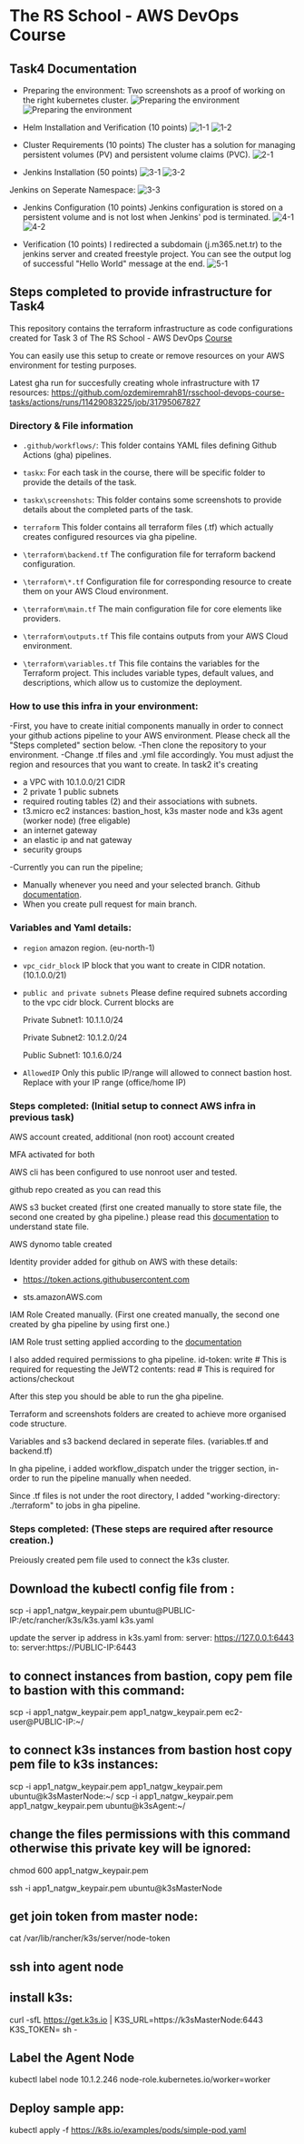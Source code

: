 
# The RS School - AWS DevOps Course
## Task4 Documentation

- Preparing the environment: Two screenshots as a proof of working on the right kubernetes cluster.
![Preparing the environment](https://github.com/ozdemiremrah81/rsschool-devops-course-tasks/blob/task4/task4/screenshots/0kubeconfig.png)
![Preparing the environment](https://github.com/ozdemiremrah81/rsschool-devops-course-tasks/blob/task4/task4/screenshots/0public_ip.png)


- Helm Installation and Verification (10 points)
![1-1](https://github.com/ozdemiremrah81/rsschool-devops-course-tasks/blob/task4/task4/screenshots/1helm%20and%20nginx%20installation%20verification.png)
![1-2](https://github.com/ozdemiremrah81/rsschool-devops-course-tasks/blob/task4/task4/screenshots/1helm%20and%20nginx%20installation%20verification2.png)


- Cluster Requirements (10 points)
The cluster has a solution for managing persistent volumes (PV) and persistent volume claims (PVC).
![2-1](https://github.com/ozdemiremrah81/rsschool-devops-course-tasks/blob/task4/task4/screenshots/2ClusterRequirements_pvc_created.png)


- Jenkins Installation (50 points)
![3-1](https://github.com/ozdemiremrah81/rsschool-devops-course-tasks/blob/task4/task4/screenshots/3Jenkins%20Installation.png)
![3-2](https://github.com/ozdemiremrah81/rsschool-devops-course-tasks/blob/task4/task4/screenshots/3_jenkins_over_internet.png)

Jenkins on Seperate Namespace:
![3-3](https://github.com/ozdemiremrah81/rsschool-devops-course-tasks/blob/task4/task4/screenshots/3_jenkins_seperate_namespace.png)


- Jenkins Configuration (10 points)
Jenkins configuration is stored on a persistent volume and is not lost when Jenkins' pod is terminated.
![4-1](https://github.com/ozdemiremrah81/rsschool-devops-course-tasks/blob/task4/task4/screenshots/4Jenkins_on_persistantVolume.png)
![4-2](https://github.com/ozdemiremrah81/rsschool-devops-course-tasks/blob/task4/task4/screenshots/4jenkins_on_persistantVolume-2.png)



- Verification (10 points)
I redirected a subdomain (j.m365.net.tr) to the jenkins server and created freestyle project. You can see the output log of successful "Hello World" message at the end.
![5-1](https://github.com/ozdemiremrah81/rsschool-devops-course-tasks/blob/task4/task4/screenshots/5Jenkins_FreeStyle_Project.png)



## Steps completed to provide infrastructure for Task4
This repository contains the terraform infrastructure as code configurations created for Task 3 of The RS School - AWS DevOps [Course](https://github.com/rolling-scopes-school/tasks/blob/master/devops/modules/2_cluster-configuration/task_3.md)

You can easily use this setup to create or remove resources on your AWS environment for testing purposes.

Latest gha run for succesfully creating whole infrastructure with 17 resources:
https://github.com/ozdemiremrah81/rsschool-devops-course-tasks/actions/runs/11429083225/job/31795067827

### Directory & File information

- `.github/workflows/`: This folder contains YAML files defining Github Actions (gha) pipelines.

- `taskx`: For each task in the course, there will be specific folder to provide the details of the task.

- `taskx\screenshots`: This folder contains some screenshots to provide details about the completed parts of the task.

- `terraform` This folder contains all terraform files (.tf) which actually creates configured resources via gha pipeline.

- `\terraform\backend.tf` The configuration file for terraform backend configuration.

- `\terraform\*.tf` Configuration file for corresponding resource to create them on your AWS Cloud environment.

- `\terraform\main.tf` The main configuration file for core elements like providers.

- `\terraform\outputs.tf` This file contains outputs from your AWS Cloud environment.

- `\terraform\variables.tf` This file contains the variables for the Terraform project. This includes variable types, default values, and descriptions, which allow us to customize the deployment.

### How to use this infra in your environment:

-First, you have to create initial components manually in order to connect your github actions pipeline to your AWS environment. Please check all the "Steps completed" section below.
-Then clone the repository to your environment.
-Change .tf files and .yml file accordingly. You must adjust the region and resources that you want to create. In task2 it's creating
- a VPC with 10.1.0.0/21 CIDR
- 2 private 1 public subnets
- required routing tables (2) and their associations with subnets.
- t3.micro ec2 instances: bastion_host, k3s master node and k3s agent (worker node) (free eligable)
- an internet gateway
- an elastic ip and nat gateway
- security groups

-Currently you can run the pipeline;
- Manually whenever you need and your selected branch. Github [documentation](https://docs.github.com/en/actions/managing-workflow-runs-and-deployments/managing-workflow-runs/manually-running-a-workflow).
- When you create pull request for main branch.

### Variables and Yaml details:

- `region` amazon region. (eu-north-1)
- `vpc_cidr_block` IP block that you want to create in CIDR notation. (10.1.0.0/21)
- `public and private subnets` Please define required subnets according to the vpc cidr block. Current blocks are
  
  Private Subnet1: 10.1.1.0/24

  Private Subnet2: 10.1.2.0/24

  Public Subnet1:  10.1.6.0/24

- `AllowedIP` Only this public IP/range will allowed to connect bastion host. Replace with your IP range (office/home IP)

### Steps completed: (Initial setup to connect AWS infra in previous task)

AWS account created, additional (non root) account created

MFA activated for both

AWS cli has been configured to use nonroot user and tested.

github repo created as you can read this

AWS s3 bucket created (first one created manually to store state file, the second one created by gha pipeline.)
please read this [documentation](https://spacelift.io/blog/terraform-s3-backend:) to understand state file.

AWS dynomo  table created

Identity provider added for github on AWS with these details:

- https://token.actions.githubusercontent.com

- sts.amazonAWS.com

IAM Role Created manually. (First one created manually, the second one created by gha pipeline by using first one.)

IAM Role trust setting applied according to the [documentation](https://docs.github.com/en/actions/security-for-github-actions/security-hardening-your-deployments/configuring-openid-connect-in-amazon-web-services)

I also added required permissions to gha pipeline.
id-token: write # This is required for requesting the JeWT2
contents: read  # This is required for actions/checkout

After this step you should be able to run the gha pipeline.

Terraform and screenshots folders are created to achieve more organised code structure.

Variables and s3 backend declared in seperate files. (variables.tf and backend.tf)

In gha pipeline, i added workflow_dispatch under the trigger section, in-order to run the pipeline manually when needed.

Since .tf files is not under the root directory, I added "working-directory: ./terraform" to jobs in gha pipeline.


### Steps completed: (These steps are required after resource creation.)


Preiously created pem file used to connect the k3s cluster.

## Download the kubectl config file from : 

scp -i app1_natgw_keypair.pem ubuntu@PUBLIC-IP:/etc/rancher/k3s/k3s.yaml k3s.yaml

update the server ip address in k3s.yaml
from:    server: https://127.0.0.1:6443
to:  server:https://PUBLIC-IP:6443

## to connect instances from bastion, copy pem file to bastion with this command:
scp -i app1_natgw_keypair.pem app1_natgw_keypair.pem ec2-user@PUBLIC-IP:~/

## to connect k3s instances from bastion host copy pem file to k3s instances:

scp -i app1_natgw_keypair.pem app1_natgw_keypair.pem ubuntu@k3sMasterNode:~/
scp -i app1_natgw_keypair.pem app1_natgw_keypair.pem ubuntu@k3sAgent:~/


## change the files permissions with this command otherwise this private key will be ignored:
chmod 600 app1_natgw_keypair.pem

ssh -i app1_natgw_keypair.pem ubuntu@k3sMasterNode

## get join token from master node: 
cat /var/lib/rancher/k3s/server/node-token

## ssh into agent node

## install k3s:
curl -sfL https://get.k3s.io | K3S_URL=https://k3sMasterNode:6443 K3S_TOKEN=<your token> sh -

## Label the Agent Node
kubectl label node 10.1.2.246 node-role.kubernetes.io/worker=worker

## Deploy sample app:
 kubectl apply -f https://k8s.io/examples/pods/simple-pod.yaml

